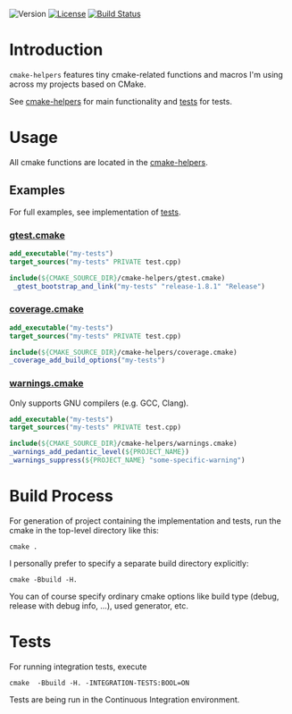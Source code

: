 ![Version](https://img.shields.io/badge/version-1.0.0-green.svg)
[![License](https://img.shields.io/badge/license-MIT_License-green.svg?style=flat)](LICENSE)
[![Build Status](https://travis-ci.org/karel-burda/cmake-helpers.svg?branch=master)](https://travis-ci.org/karel-burda/cmake-helpers)

# Introduction
`cmake-helpers` features tiny cmake-related functions and macros I'm using across my projects based on CMake.

See [cmake-helpers](cmake-helpers) for main functionality and [tests](tests) for tests.

# Usage
All cmake functions are located in the [cmake-helpers](cmake-helpers).

## Examples
For full examples, see implementation of [tests](tests/integration).

### [gtest.cmake](cmake-helpers/gtest.cmake)
```cmake
add_executable("my-tests")
target_sources("my-tests" PRIVATE test.cpp)

include(${CMAKE_SOURCE_DIR}/cmake-helpers/gtest.cmake)
 _gtest_bootstrap_and_link("my-tests" "release-1.8.1" "Release")
```

### [coverage.cmake](cmake-helpers/coverage.cmake)
```cmake
add_executable("my-tests")
target_sources("my-tests" PRIVATE test.cpp)

include(${CMAKE_SOURCE_DIR}/cmake-helpers/coverage.cmake)
_coverage_add_build_options("my-tests")
```

### [warnings.cmake](cmake-helpers/warnings.cmake)
Only supports GNU compilers (e.g. GCC, Clang).
```cmake
add_executable("my-tests")
target_sources("my-tests" PRIVATE test.cpp)

include(${CMAKE_SOURCE_DIR}/cmake-helpers/warnings.cmake)
_warnings_add_pedantic_level(${PROJECT_NAME})
_warnings_suppress(${PROJECT_NAME} "some-specific-warning")
```

# Build Process
For generation of project containing the implementation and tests, run the cmake in the top-level directory like this:

`cmake .`

I personally prefer to specify a separate build directory explicitly:

`cmake -Bbuild -H.`

You can of course specify ordinary cmake options like build type (debug, release with debug info, ...), used generator, etc.

# Tests
For running integration tests, execute

`cmake  -Bbuild -H. -INTEGRATION-TESTS:BOOL=ON`

Tests are being run in the Continuous Integration environment.
